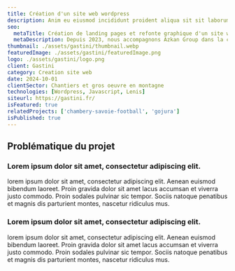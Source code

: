 ```yaml
---
title: Création d'un site web wordpress
description: Anim eu eiusmod incididunt proident aliqua sit sit laborum. Adipisicing ullamco do fugiat duis reprehenderit deserunt eiusmod quis aliquip elit pariatur.
seo:
  metaTitle: Création de landing pages et refonte graphique d'un site wordpress | Digit Alp
  metaDescription: Depuis 2023, nous accompagnons Azkan Group dans la création de webdesign pour différentes pages clés du site ainsi que pour plusieurs landings pages utilisées dans leurs campagnes d'acquisition.
thumbnail: ./assets/gastini/thumbnail.webp
featuredImage: ./assets/gastini/featuredImage.png
logo: ./assets/gastini/logo.png
client: Gastini
category: Creation site web
date: 2024-10-01
clientSector: Chantiers et gros oeuvre en montagne
technologies: [Wordpress, Javascript, Lenis]
siteurl: https://gastini.fr/
isFeatured: true
relatedProjects: ['chambery-savoie-football', 'gojura']
isPublished: true
---
```


## Problématique du projet

### Lorem ipsum dolor sit amet, consectetur adipiscing elit.

lorem ipsum dolor sit amet, consectetur adipiscing elit. Aenean euismod bibendum laoreet. Proin gravida dolor sit amet lacus accumsan et viverra justo commodo. Proin sodales pulvinar sic tempor. Sociis natoque penatibus et magnis dis parturient montes, nascetur ridiculus mus.

### Lorem ipsum dolor sit amet, consectetur adipiscing elit.

lorem ipsum dolor sit amet, consectetur adipiscing elit. Aenean euismod bibendum laoreet. Proin gravida dolor sit amet lacus accumsan et viverra justo commodo. Proin sodales pulvinar sic tempor. Sociis natoque penatibus et magnis dis parturient montes, nascetur ridiculus mus.
